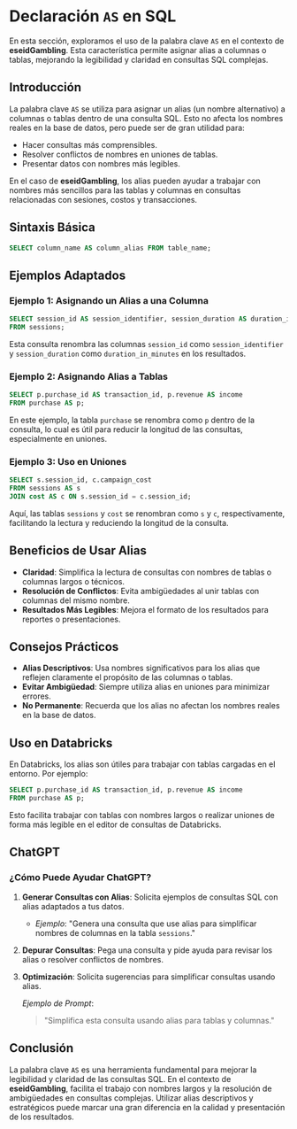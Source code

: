 
# Declaración `AS` en SQL

En esta sección, exploramos el uso de la palabra clave `AS` en el contexto de **eseidGambling**. Esta característica permite asignar alias a columnas o tablas, mejorando la legibilidad y claridad en consultas SQL complejas.

## Introducción

La palabra clave `AS` se utiliza para asignar un alias (un nombre alternativo) a columnas o tablas dentro de una consulta SQL. Esto no afecta los nombres reales en la base de datos, pero puede ser de gran utilidad para:

- Hacer consultas más comprensibles.
- Resolver conflictos de nombres en uniones de tablas.
- Presentar datos con nombres más legibles.

En el caso de **eseidGambling**, los alias pueden ayudar a trabajar con nombres más sencillos para las tablas y columnas en consultas relacionadas con sesiones, costos y transacciones.

## Sintaxis Básica

```sql
SELECT column_name AS column_alias FROM table_name;
```

## Ejemplos Adaptados

### Ejemplo 1: Asignando un Alias a una Columna

```sql
SELECT session_id AS session_identifier, session_duration AS duration_in_minutes 
FROM sessions;
```

Esta consulta renombra las columnas `session_id` como `session_identifier` y `session_duration` como `duration_in_minutes` en los resultados.

### Ejemplo 2: Asignando Alias a Tablas

```sql
SELECT p.purchase_id AS transaction_id, p.revenue AS income
FROM purchase AS p;
```

En este ejemplo, la tabla `purchase` se renombra como `p` dentro de la consulta, lo cual es útil para reducir la longitud de las consultas, especialmente en uniones.

### Ejemplo 3: Uso en Uniones

```sql
SELECT s.session_id, c.campaign_cost
FROM sessions AS s
JOIN cost AS c ON s.session_id = c.session_id;
```

Aquí, las tablas `sessions` y `cost` se renombran como `s` y `c`, respectivamente, facilitando la lectura y reduciendo la longitud de la consulta.

## Beneficios de Usar Alias

- **Claridad**: Simplifica la lectura de consultas con nombres de tablas o columnas largos o técnicos.
- **Resolución de Conflictos**: Evita ambigüedades al unir tablas con columnas del mismo nombre.
- **Resultados Más Legibles**: Mejora el formato de los resultados para reportes o presentaciones.

## Consejos Prácticos

- **Alias Descriptivos**: Usa nombres significativos para los alias que reflejen claramente el propósito de las columnas o tablas.
- **Evitar Ambigüedad**: Siempre utiliza alias en uniones para minimizar errores.
- **No Permanente**: Recuerda que los alias no afectan los nombres reales en la base de datos.

## Uso en Databricks

En Databricks, los alias son útiles para trabajar con tablas cargadas en el entorno. Por ejemplo:

```sql
SELECT p.purchase_id AS transaction_id, p.revenue AS income
FROM purchase AS p;
```

Esto facilita trabajar con tablas con nombres largos o realizar uniones de forma más legible en el editor de consultas de Databricks.

## ChatGPT

### ¿Cómo Puede Ayudar ChatGPT?

1. **Generar Consultas con Alias**: Solicita ejemplos de consultas SQL con alias adaptados a tus datos.
   - *Ejemplo*: "Genera una consulta que use alias para simplificar nombres de columnas en la tabla `sessions`."

2. **Depurar Consultas**: Pega una consulta y pide ayuda para revisar los alias o resolver conflictos de nombres.

3. **Optimización**: Solicita sugerencias para simplificar consultas usando alias.

   *Ejemplo de Prompt*:
   > "Simplifica esta consulta usando alias para tablas y columnas."

## Conclusión

La palabra clave `AS` es una herramienta fundamental para mejorar la legibilidad y claridad de las consultas SQL. En el contexto de **eseidGambling**, facilita el trabajo con nombres largos y la resolución de ambigüedades en consultas complejas. Utilizar alias descriptivos y estratégicos puede marcar una gran diferencia en la calidad y presentación de los resultados.

